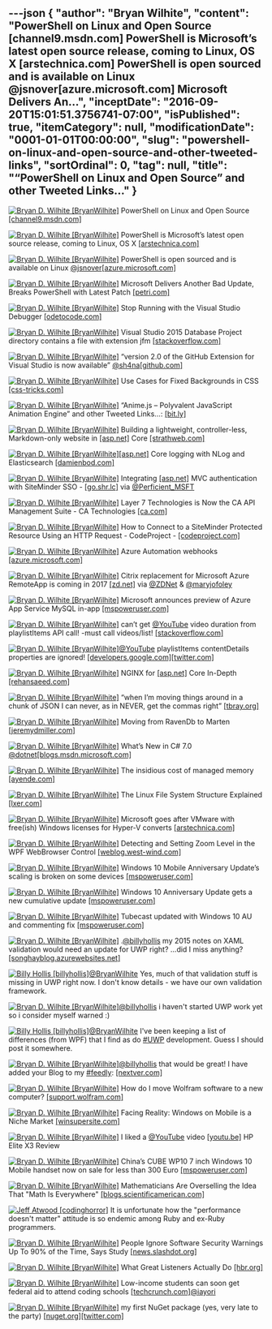 ---json
{
  "author": "Bryan Wilhite",
  "content": "PowerShell on Linux and Open Source [channel9.msdn.com] PowerShell is Microsoft’s latest open source release, coming to Linux, OS X [arstechnica.com] PowerShell is open sourced and is available on Linux @jsnover[azure.microsoft.com] Microsoft Delivers An...",
  "inceptDate": "2016-09-20T15:01:51.3756741-07:00",
  "isPublished": true,
  "itemCategory": null,
  "modificationDate": "0001-01-01T00:00:00",
  "slug": "powershell-on-linux-and-open-source-and-other-tweeted-links",
  "sortOrdinal": 0,
  "tag": null,
  "title": "“PowerShell on Linux and Open Source” and other Tweeted Links…"
}
---

[<img alt="Bryan D. Wilhite [BryanWilhite]" src="https://songhay.blob.core.windows.net/shared-social-twitter/BryanWilhite.jpeg">](http://t.co/UNdqV0Z1zz "Bryan D. Wilhite [BryanWilhite]") PowerShell on Linux and Open Source [[channel9.msdn.com]](https://channel9.msdn.com/Blogs/hybrid-it-management/PowerShell-on-Linux-and-Open-Source)

[<img alt="Bryan D. Wilhite [BryanWilhite]" src="https://songhay.blob.core.windows.net/shared-social-twitter/BryanWilhite.jpeg">](http://t.co/UNdqV0Z1zz "Bryan D. Wilhite [BryanWilhite]") PowerShell is Microsoft’s latest open source release, coming to Linux, OS X [[arstechnica.com]](http://arstechnica.com/information-technology/2016/08/powershell-is-microsofts-latest-open-source-release-coming-to-linux-os-x/)

[<img alt="Bryan D. Wilhite [BryanWilhite]" src="https://songhay.blob.core.windows.net/shared-social-twitter/BryanWilhite.jpeg">](http://t.co/UNdqV0Z1zz "Bryan D. Wilhite [BryanWilhite]") PowerShell is open sourced and is available on Linux [@jsnover](http://twitter.com/jsnover)[[azure.microsoft.com]](https://azure.microsoft.com/en-us/blog/powershell-is-open-sourced-and-is-available-on-linux/)

[<img alt="Bryan D. Wilhite [BryanWilhite]" src="https://songhay.blob.core.windows.net/shared-social-twitter/BryanWilhite.jpeg">](http://t.co/UNdqV0Z1zz "Bryan D. Wilhite [BryanWilhite]") Microsoft Delivers Another Bad Update, Breaks PowerShell with Latest Patch [[petri.com]](https://www.petri.com/microsoft-delivers-another-bad-update-breaks-powershell-latest-patch)

[<img alt="Bryan D. Wilhite [BryanWilhite]" src="https://songhay.blob.core.windows.net/shared-social-twitter/BryanWilhite.jpeg">](http://t.co/UNdqV0Z1zz "Bryan D. Wilhite [BryanWilhite]") Stop Running with the Visual Studio Debugger [[odetocode.com]](http://odetocode.com/blogs/scott/archive/2016/08/16/stop-running-with-the-visual-studio-debugger.aspx)

[<img alt="Bryan D. Wilhite [BryanWilhite]" src="https://songhay.blob.core.windows.net/shared-social-twitter/BryanWilhite.jpeg">](http://t.co/UNdqV0Z1zz "Bryan D. Wilhite [BryanWilhite]") Visual Studio 2015 Database Project directory contains a file with extension jfm [[stackoverflow.com]](http://stackoverflow.com/q/37704514/22944?stw=2)

[<img alt="Bryan D. Wilhite [BryanWilhite]" src="https://songhay.blob.core.windows.net/shared-social-twitter/BryanWilhite.jpeg">](http://t.co/UNdqV0Z1zz "Bryan D. Wilhite [BryanWilhite]") “version 2.0 of the GitHub Extension for Visual Studio is now available” [@sh4na](http://twitter.com/sh4na)[[github.com]](https://github.com/blog/2232-github-extension-for-visual-studio-2-0-is-now-available)

[<img alt="Bryan D. Wilhite [BryanWilhite]" src="https://songhay.blob.core.windows.net/shared-social-twitter/BryanWilhite.jpeg">](http://t.co/UNdqV0Z1zz "Bryan D. Wilhite [BryanWilhite]") Use Cases for Fixed Backgrounds in CSS [[css-tricks.com]](https://css-tricks.com/use-cases-fixed-backgrounds-css/)

[<img alt="Bryan D. Wilhite [BryanWilhite]" src="https://songhay.blob.core.windows.net/shared-social-twitter/BryanWilhite.jpeg">](http://t.co/UNdqV0Z1zz "Bryan D. Wilhite [BryanWilhite]") “Anime.js – Polyvalent JavaScript Animation Engine” and other Tweeted Links…: [[bit.ly]](http://bit.ly/2bGAzjR)

[<img alt="Bryan D. Wilhite [BryanWilhite]" src="https://songhay.blob.core.windows.net/shared-social-twitter/BryanWilhite.jpeg">](http://t.co/UNdqV0Z1zz "Bryan D. Wilhite [BryanWilhite]") Building a lightweight, controller-less, Markdown-only website in [[asp.net]](http://ASP.NET) Core [[strathweb.com]](http://www.strathweb.com/2016/08/building-a-lightweight-controller-less-markdown-only-website-in-asp-net-core/)

[<img alt="Bryan D. Wilhite [BryanWilhite]" src="https://songhay.blob.core.windows.net/shared-social-twitter/BryanWilhite.jpeg">](http://t.co/UNdqV0Z1zz "Bryan D. Wilhite [BryanWilhite]")[[asp.net]](http://ASP.NET) Core logging with NLog and Elasticsearch [[damienbod.com]](https://damienbod.com/2016/08/20/asp-net-core-logging-with-nlog-and-elasticsearch/)

[<img alt="Bryan D. Wilhite [BryanWilhite]" src="https://songhay.blob.core.windows.net/shared-social-twitter/BryanWilhite.jpeg">](http://t.co/UNdqV0Z1zz "Bryan D. Wilhite [BryanWilhite]") Integrating [[asp.net]](http://ASP.NET) MVC authentication with SiteMinder SSO - [[go.shr.lc]](http://go.shr.lc/2bIKwA5) via [@Perficient_MSFT](http://twitter.com/Perficient_MSFT)

[<img alt="Bryan D. Wilhite [BryanWilhite]" src="https://songhay.blob.core.windows.net/shared-social-twitter/BryanWilhite.jpeg">](http://t.co/UNdqV0Z1zz "Bryan D. Wilhite [BryanWilhite]") Layer 7 Technologies is Now the CA API Management Suite - CA Technologies [[ca.com]](http://www.ca.com/us/lpg/layer-7-redirects.aspx#.V7ZPgCVMqRw.twitter)

[<img alt="Bryan D. Wilhite [BryanWilhite]" src="https://songhay.blob.core.windows.net/shared-social-twitter/BryanWilhite.jpeg">](http://t.co/UNdqV0Z1zz "Bryan D. Wilhite [BryanWilhite]") How to Connect to a SiteMinder Protected Resource Using an HTTP Request - CodeProject - [[codeproject.com]](http://www.codeproject.com/Articles/80314/How-to-Connect-to-a-SiteMinder-Protected-Resource)

[<img alt="Bryan D. Wilhite [BryanWilhite]" src="https://songhay.blob.core.windows.net/shared-social-twitter/BryanWilhite.jpeg">](http://t.co/UNdqV0Z1zz "Bryan D. Wilhite [BryanWilhite]") Azure Automation webhooks [[azure.microsoft.com]](https://azure.microsoft.com/en-us/documentation/articles/automation-webhooks/)

[<img alt="Bryan D. Wilhite [BryanWilhite]" src="https://songhay.blob.core.windows.net/shared-social-twitter/BryanWilhite.jpeg">](http://t.co/UNdqV0Z1zz "Bryan D. Wilhite [BryanWilhite]") Citrix replacement for Microsoft Azure RemoteApp is coming in 2017 [[zd.net]](http://zd.net/2aYE0ky) via [@ZDNet](http://twitter.com/ZDNet) &amp; [@maryjofoley](http://twitter.com/maryjofoley)

[<img alt="Bryan D. Wilhite [BryanWilhite]" src="https://songhay.blob.core.windows.net/shared-social-twitter/BryanWilhite.jpeg">](http://t.co/UNdqV0Z1zz "Bryan D. Wilhite [BryanWilhite]") Microsoft announces preview of Azure App Service MySQL in-app [[mspoweruser.com]](http://mspoweruser.com/microsoft-announces-preview-azure-app-service-mysql-app/)

[<img alt="Bryan D. Wilhite [BryanWilhite]" src="https://songhay.blob.core.windows.net/shared-social-twitter/BryanWilhite.jpeg">](http://t.co/UNdqV0Z1zz "Bryan D. Wilhite [BryanWilhite]") can’t get [@YouTube](http://twitter.com/YouTube) video duration from playlistItems API call! -must call videos/list! [[stackoverflow.com]](http://stackoverflow.com/questions/15596753/youtube-api-v3-how-to-get-video-durations)

[<img alt="Bryan D. Wilhite [BryanWilhite]" src="https://songhay.blob.core.windows.net/shared-social-twitter/BryanWilhite.jpeg">](http://t.co/UNdqV0Z1zz "Bryan D. Wilhite [BryanWilhite]")[@YouTube](http://twitter.com/YouTube) playlistItems contentDetails properties are ignored! [[developers.google.com]](https://developers.google.com/youtube/v3/docs/playlistItems/list)[[twitter.com]](https://twitter.com/BryanWilhite/status/768614277427044352/photo/1)

[<img alt="Bryan D. Wilhite [BryanWilhite]" src="https://songhay.blob.core.windows.net/shared-social-twitter/BryanWilhite.jpeg">](http://t.co/UNdqV0Z1zz "Bryan D. Wilhite [BryanWilhite]") NGINX for [[asp.net]](http://ASP.NET) Core In-Depth [[rehansaeed.com]](http://rehansaeed.com/nginx-asp-net-core-depth/)

[<img alt="Bryan D. Wilhite [BryanWilhite]" src="https://songhay.blob.core.windows.net/shared-social-twitter/BryanWilhite.jpeg">](http://t.co/UNdqV0Z1zz "Bryan D. Wilhite [BryanWilhite]") “when I’m mov­ing things around in a chunk of JSON I can nev­er, as in NEVER, get the com­mas right” [[tbray.org]](https://www.tbray.org/ongoing/When/201x/2016/08/20/Fixing-JSON)

[<img alt="Bryan D. Wilhite [BryanWilhite]" src="https://songhay.blob.core.windows.net/shared-social-twitter/BryanWilhite.jpeg">](http://t.co/UNdqV0Z1zz "Bryan D. Wilhite [BryanWilhite]") Moving from RavenDb to Marten [[jeremydmiller.com]](https://jeremydmiller.com/2016/08/18/moving-from-ravendb-to-marten/)

[<img alt="Bryan D. Wilhite [BryanWilhite]" src="https://songhay.blob.core.windows.net/shared-social-twitter/BryanWilhite.jpeg">](http://t.co/UNdqV0Z1zz "Bryan D. Wilhite [BryanWilhite]") What’s New in C# 7.0 [@dotnet](http://twitter.com/dotnet)[[blogs.msdn.microsoft.com]](https://blogs.msdn.microsoft.com/dotnet/2016/08/24/whats-new-in-csharp-7-0/)

[<img alt="Bryan D. Wilhite [BryanWilhite]" src="https://songhay.blob.core.windows.net/shared-social-twitter/BryanWilhite.jpeg">](http://t.co/UNdqV0Z1zz "Bryan D. Wilhite [BryanWilhite]") The insidious cost of managed memory [[ayende.com]](https://ayende.com/blog/175047/production-postmortem-the-insidious-cost-of-managed-memory)

[<img alt="Bryan D. Wilhite [BryanWilhite]" src="https://songhay.blob.core.windows.net/shared-social-twitter/BryanWilhite.jpeg">](http://t.co/UNdqV0Z1zz "Bryan D. Wilhite [BryanWilhite]") The Linux File System Structure Explained [[lxer.com]](http://lxer.com/module/newswire/ext_link.php?rid=233021)

[<img alt="Bryan D. Wilhite [BryanWilhite]" src="https://songhay.blob.core.windows.net/shared-social-twitter/BryanWilhite.jpeg">](http://t.co/UNdqV0Z1zz "Bryan D. Wilhite [BryanWilhite]") Microsoft goes after VMware with free(ish) Windows licenses for Hyper-V converts [[arstechnica.com]](http://arstechnica.com/information-technology/2016/08/microsoft-goes-after-vmware-with-freeish-windows-licenses-for-hyper-v-converts/)

[<img alt="Bryan D. Wilhite [BryanWilhite]" src="https://songhay.blob.core.windows.net/shared-social-twitter/BryanWilhite.jpeg">](http://t.co/UNdqV0Z1zz "Bryan D. Wilhite [BryanWilhite]") Detecting and Setting Zoom Level in the WPF WebBrowser Control [[weblog.west-wind.com]](https://weblog.west-wind.com/posts/2016/Aug/22/Detecting-and-Setting-Zoom-Level-in-the-WPF-WebBrowser-Control)

[<img alt="Bryan D. Wilhite [BryanWilhite]" src="https://songhay.blob.core.windows.net/shared-social-twitter/BryanWilhite.jpeg">](http://t.co/UNdqV0Z1zz "Bryan D. Wilhite [BryanWilhite]") Windows 10 Mobile Anniversary Update’s scaling is broken on some devices [[mspoweruser.com]](http://mspoweruser.com/windows-10-mobile-anniversary-updates-scaling-is-broken-on-some-devices/)

[<img alt="Bryan D. Wilhite [BryanWilhite]" src="https://songhay.blob.core.windows.net/shared-social-twitter/BryanWilhite.jpeg">](http://t.co/UNdqV0Z1zz "Bryan D. Wilhite [BryanWilhite]") Windows 10 Anniversary Update gets a new cumulative update [[mspoweruser.com]](http://mspoweruser.com/windows-10-anniversary-update-gets-a-new-cumulative-update/)

[<img alt="Bryan D. Wilhite [BryanWilhite]" src="https://songhay.blob.core.windows.net/shared-social-twitter/BryanWilhite.jpeg">](http://t.co/UNdqV0Z1zz "Bryan D. Wilhite [BryanWilhite]") Tubecast updated with Windows 10 AU and commenting fix [[mspoweruser.com]](http://mspoweruser.com/tubecast-updated-with-windows-10-au-and-commenting-fix/)

[<img alt="Bryan D. Wilhite [BryanWilhite]" src="https://songhay.blob.core.windows.net/shared-social-twitter/BryanWilhite.jpeg">](http://t.co/UNdqV0Z1zz "Bryan D. Wilhite [BryanWilhite]") .[@billyhollis](http://twitter.com/billyhollis) my 2015 notes on XAML validation would need an update for UWP right? ...did I miss anything? [[songhayblog.azurewebsites.net]](http://songhayblog.azurewebsites.net/#/entry/songhay-studio-finally-some-flippant-remarks-about-xaml-validation)

[<img alt="Billy Hollis [billyhollis]" src="https://songhay.blob.core.windows.net/shared-social-twitter/billyhollis.jpeg">](http://t.co/5lDLIXYDXi "Billy Hollis [billyhollis]")[@BryanWilhite](http://twitter.com/BryanWilhite) Yes, much of that validation stuff is missing in UWP right now. I don't know details - we have our own validation framework. 

[<img alt="Bryan D. Wilhite [BryanWilhite]" src="https://songhay.blob.core.windows.net/shared-social-twitter/BryanWilhite.jpeg">](http://t.co/UNdqV0Z1zz "Bryan D. Wilhite [BryanWilhite]")[@billyhollis](http://twitter.com/billyhollis) i haven't started UWP work yet so i consider myself warned :) 

[<img alt="Billy Hollis [billyhollis]" src="https://songhay.blob.core.windows.net/shared-social-twitter/billyhollis.jpeg">](http://t.co/5lDLIXYDXi "Billy Hollis [billyhollis]")[@BryanWilhite](http://twitter.com/BryanWilhite) I've been keeping a list of differences (from WPF) that I find as do [#UWP](http://twitter.com/search?q=%23UWP) development. Guess I should post it somewhere. 

[<img alt="Bryan D. Wilhite [BryanWilhite]" src="https://songhay.blob.core.windows.net/shared-social-twitter/BryanWilhite.jpeg">](http://t.co/UNdqV0Z1zz "Bryan D. Wilhite [BryanWilhite]")[@billyhollis](http://twitter.com/billyhollis) that would be great! I have added your Blog to my [#feedly](http://twitter.com/search?q=%23feedly): [[nextver.com]](http://nextver.com/site/blog/)

[<img alt="Bryan D. Wilhite [BryanWilhite]" src="https://songhay.blob.core.windows.net/shared-social-twitter/BryanWilhite.jpeg">](http://t.co/UNdqV0Z1zz "Bryan D. Wilhite [BryanWilhite]") How do I move Wolfram software to a new computer? [[support.wolfram.com]](http://support.wolfram.com/kb/12412)

[<img alt="Bryan D. Wilhite [BryanWilhite]" src="https://songhay.blob.core.windows.net/shared-social-twitter/BryanWilhite.jpeg">](http://t.co/UNdqV0Z1zz "Bryan D. Wilhite [BryanWilhite]") Facing Reality: Windows on Mobile is a Niche Market [[winsupersite.com]](http://winsupersite.com/windows-phone/facing-reality-windows-mobile-niche-market)

[<img alt="Bryan D. Wilhite [BryanWilhite]" src="https://songhay.blob.core.windows.net/shared-social-twitter/BryanWilhite.jpeg">](http://t.co/UNdqV0Z1zz "Bryan D. Wilhite [BryanWilhite]") I liked a [@YouTube](http://twitter.com/YouTube) video [[youtu.be]](http://youtu.be/mxqfIPWJwBg?a) HP Elite X3 Review 

[<img alt="Bryan D. Wilhite [BryanWilhite]" src="https://songhay.blob.core.windows.net/shared-social-twitter/BryanWilhite.jpeg">](http://t.co/UNdqV0Z1zz "Bryan D. Wilhite [BryanWilhite]") China’s CUBE WP10 7 inch Windows 10 Mobile handset now on sale for less than 300 Euro [[mspoweruser.com]](http://mspoweruser.com/chinas-cube-7-inch-wp10-windows-10-mobile-handset-now-on-sale-for-less-than-300-euro/)

[<img alt="Bryan D. Wilhite [BryanWilhite]" src="https://songhay.blob.core.windows.net/shared-social-twitter/BryanWilhite.jpeg">](http://t.co/UNdqV0Z1zz "Bryan D. Wilhite [BryanWilhite]") Mathematicians Are Overselling the Idea That "Math Is Everywhere" [[blogs.scientificamerican.com]](http://blogs.scientificamerican.com/guest-blog/mathematicians-are-overselling-the-idea-that-math-is-everywhere/?WT.mc_id=SA_FB_MATH_BLOG)

[<img alt="Jeff Atwood [codinghorror]" src="https://songhay.blob.core.windows.net/shared-social-twitter/codinghorror.png">](http://t.co/rM9N1bQpLr "Jeff Atwood [codinghorror]") It is unfortunate how the "performance doesn't matter" attitude is so endemic among Ruby and ex-Ruby programmers. 

[<img alt="Bryan D. Wilhite [BryanWilhite]" src="https://songhay.blob.core.windows.net/shared-social-twitter/BryanWilhite.jpeg">](http://t.co/UNdqV0Z1zz "Bryan D. Wilhite [BryanWilhite]") People Ignore Software Security Warnings Up To 90% of the Time, Says Study [[news.slashdot.org]](https://news.slashdot.org/story/16/08/17/2157254/people-ignore-software-security-warnings-up-to-90-of-the-time-says-study?utm_source=feedly1.0mainlinkanon&utm_medium=feed)

[<img alt="Bryan D. Wilhite [BryanWilhite]" src="https://songhay.blob.core.windows.net/shared-social-twitter/BryanWilhite.jpeg">](http://t.co/UNdqV0Z1zz "Bryan D. Wilhite [BryanWilhite]") What Great Listeners Actually Do [[hbr.org]](https://hbr.org/2016/07/what-great-listeners-actually-do)

[<img alt="Bryan D. Wilhite [BryanWilhite]" src="https://songhay.blob.core.windows.net/shared-social-twitter/BryanWilhite.jpeg">](http://t.co/UNdqV0Z1zz "Bryan D. Wilhite [BryanWilhite]") Low-income students can soon get federal aid to attend coding schools [[techcrunch.com]](https://techcrunch.com/2016/08/18/low-income-students-will-soon-be-able-to-get-federal-aid-to-attend-coding-bootcamps/)[@iayori](http://twitter.com/iayori)

[<img alt="Bryan D. Wilhite [BryanWilhite]" src="https://songhay.blob.core.windows.net/shared-social-twitter/BryanWilhite.jpeg">](http://t.co/UNdqV0Z1zz "Bryan D. Wilhite [BryanWilhite]") my first NuGet package (yes, very late to the party) [[nuget.org]](https://www.nuget.org/packages/SonghayCore/)[[twitter.com]](https://twitter.com/BryanWilhite/status/768946970891124736/photo/1)
